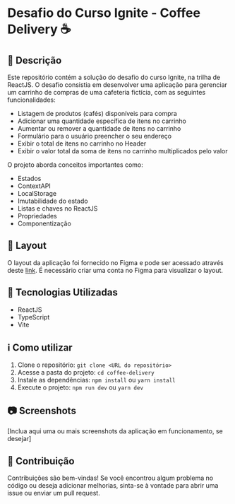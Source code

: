 # Desafio do Curso Ignite - Coffee Delivery ☕

## 📖 Descrição

Este repositório contém a solução do desafio do curso Ignite, na trilha de ReactJS. O desafio consistia em desenvolver uma aplicação para gerenciar um carrinho de compras de uma cafeteria fictícia, com as seguintes funcionalidades:

- Listagem de produtos (cafés) disponíveis para compra
- Adicionar uma quantidade específica de itens no carrinho
- Aumentar ou remover a quantidade de itens no carrinho
- Formulário para o usuário preencher o seu endereço
- Exibir o total de itens no carrinho no Header
- Exibir o valor total da soma de itens no carrinho multiplicados pelo valor

O projeto aborda conceitos importantes como:

- Estados
- ContextAPI
- LocalStorage
- Imutabilidade do estado
- Listas e chaves no ReactJS
- Propriedades
- Componentização

## 🎨 Layout

O layout da aplicação foi fornecido no Figma e pode ser acessado através deste [link](https://www.figma.com/file/5yT9ZzZmRQRS4yivGGB3pl/Coffee-Delivery/duplicate). É necessário criar uma conta no Figma para visualizar o layout.

## 🚀 Tecnologias Utilizadas

- ReactJS
- TypeScript
- Vite

## ℹ️ Como utilizar

1. Clone o repositório: `git clone <URL do repositório>`
2. Acesse a pasta do projeto: `cd coffee-delivery`
3. Instale as dependências: `npm install` ou `yarn install`
4. Execute o projeto: `npm run dev` ou `yarn dev`

## 📷 Screenshots

[Inclua aqui uma ou mais screenshots da aplicação em funcionamento, se desejar]

## 🤝 Contribuição

Contribuições são bem-vindas! Se você encontrou algum problema no código ou deseja adicionar melhorias, sinta-se à vontade para abrir uma issue ou enviar um pull request.


